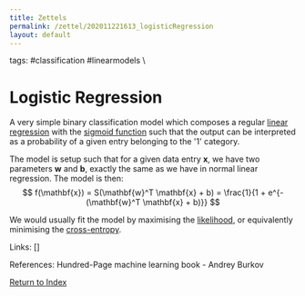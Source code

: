 ```yaml
---
title: Zettels
permalink: /zettel/202011221613_logisticRegression
layout: default
---
```

tags: #classification #linearmodels \

# Logistic Regression

A very simple binary classification model which composes a regular [linear regression](202011221622_linearRegression) with the [sigmoid function](202011221535_sigmoidFunction) 
such that the output can be interpreted as a probability of a given entry belonging to the '1' category.

The model is setup such that for a given data entry $\mathbf{x}$, we have two parameters $\mathbf{w}$ and $\mathbf{b}$, exactly the same as we have in normal linear regression. The model
is then:
$$ f(\mathbf{x}) = S(\mathbf{w}^T \mathbf{x} + b) = \frac{1}{1 + e^{-(\mathbf{w}^T \mathbf{x} + b)}} $$

We would usually fit the model by maximising the [likelihood](202011221644_likelyhoodLogisticRegression), or equivalently minimising the [cross-entropy](TODO).

Links: []

References: Hundred-Page machine learning book - Andrey Burkov

[Return to Index](index)